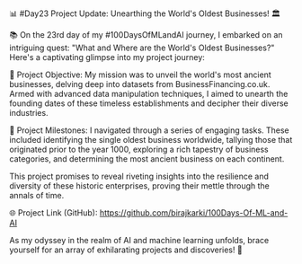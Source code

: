 📊 #Day23 Project Update: Unearthing the World's Oldest Businesses! 🏛️

📚 On the 23rd day of my #100DaysOfMLandAI journey, I embarked on an intriguing quest: "What and Where are the World's Oldest Businesses?" Here's a captivating glimpse into my project journey:

🔹 Project Objective: My mission was to unveil the world's most ancient businesses, delving deep into datasets from BusinessFinancing.co.uk. Armed with advanced data manipulation techniques, I aimed to unearth the founding dates of these timeless establishments and decipher their diverse industries.

🔹 Project Milestones: I navigated through a series of engaging tasks. These included identifying the single oldest business worldwide, tallying those that originated prior to the year 1000, exploring a rich tapestry of business categories, and determining the most ancient business on each continent.

This project promises to reveal riveting insights into the resilience and diversity of these historic enterprises, proving their mettle through the annals of time.

🌐 Project Link (GitHub): https://github.com/birajkarki/100Days-Of-ML-and-AI

As my odyssey in the realm of AI and machine learning unfolds, brace yourself for an array of exhilarating projects and discoveries! 🚀

